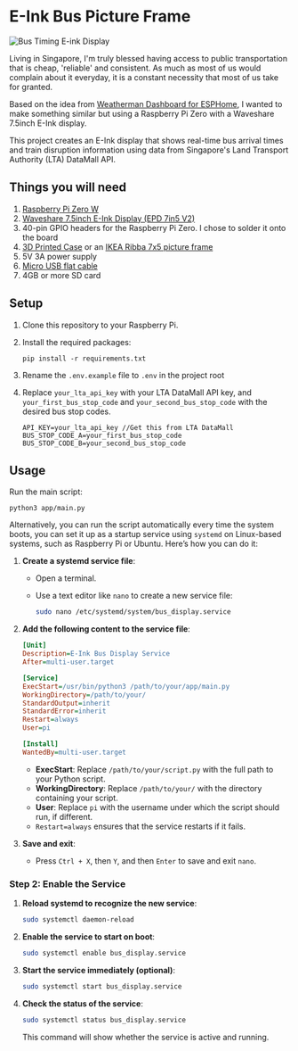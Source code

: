 # E-Ink Bus Picture Frame
![Bus Timing E-ink Display](https://drive.usercontent.google.com/download?id=1zQvAToLZ3Cnxs84Y6a4Uk20vn-1cJqk0)

Living in Singapore, I'm truly blessed having access to public transportation that is cheap, 'reliable' and consistent. As much as most of us would complain about it everyday, it is a constant necessity that most of us take for granted. 

Based on the idea from [Weatherman Dashboard for ESPHome](https://community.home-assistant.io/t/use-esphome-with-e-ink-displays-to-blend-in-with-your-home-decor/435428), I wanted to make something similar but using a Raspberry Pi Zero with a Waveshare 7.5inch E-Ink display.

This project creates an E-Ink display that shows real-time bus arrival times and train disruption information using data from Singapore's Land Transport Authority (LTA) DataMall API.

## Things you will need
1. [Raspberry Pi Zero W](https://s.click.aliexpress.com/e/_oCx7W6d)
2. [Waveshare 7.5inch E-Ink Display (EPD 7in5 V2)](https://s.click.aliexpress.com/e/_oCtHZjx) 
3. 40-pin GPIO headers for the Raspberry Pi Zero. I chose to solder it onto the board
4. [3D Printed Case](https://www.thingiverse.com/thing:3996613) or an [IKEA Ribba 7x5 picture frame](https://shorturl.at/pmxf3)
3. 5V 3A power supply
4. [Micro USB flat cable](https://s.click.aliexpress.com/e/_oEFqXSD)
5. 4GB or more SD card


## Setup

1. Clone this repository to your Raspberry Pi.
2. Install the required packages:
   ```
   pip install -r requirements.txt
   ```
3. Rename the `.env.example` file to `.env` in the project root

4. Replace `your_lta_api_key` with your LTA DataMall API key, and `your_first_bus_stop_code` and `your_second_bus_stop_code` with the desired bus stop codes.
   ```
   API_KEY=your_lta_api_key //Get this from LTA DataMall
   BUS_STOP_CODE_A=your_first_bus_stop_code
   BUS_STOP_CODE_B=your_second_bus_stop_code
   ```

## Usage

Run the main script: 
```
python3 app/main.py
```

Alternatively, you can run the script automatically every time the system boots, you can set it up as a startup service using `systemd` on Linux-based systems, such as Raspberry Pi or Ubuntu. Here’s how you can do it:


1. **Create a systemd service file**:
   - Open a terminal.
   - Use a text editor like `nano` to create a new service file:

     ```bash
     sudo nano /etc/systemd/system/bus_display.service
     ```

2. **Add the following content to the service file**:

    ```ini
    [Unit]
    Description=E-Ink Bus Display Service
    After=multi-user.target

    [Service]
    ExecStart=/usr/bin/python3 /path/to/your/app/main.py
    WorkingDirectory=/path/to/your/
    StandardOutput=inherit
    StandardError=inherit
    Restart=always
    User=pi

    [Install]
    WantedBy=multi-user.target
    ```

    - **ExecStart**: Replace `/path/to/your/script.py` with the full path to your Python script.
    - **WorkingDirectory**: Replace `/path/to/your/` with the directory containing your script.
    - **User**: Replace `pi` with the username under which the script should run, if different.
    - `Restart=always` ensures that the service restarts if it fails.

3. **Save and exit**:
   - Press `Ctrl + X`, then `Y`, and then `Enter` to save and exit `nano`.

### Step 2: Enable the Service

1. **Reload systemd to recognize the new service**:

    ```bash
    sudo systemctl daemon-reload
    ```

2. **Enable the service to start on boot**:

    ```bash
    sudo systemctl enable bus_display.service
    ```

3. **Start the service immediately (optional)**:

    ```bash
    sudo systemctl start bus_display.service
    ```

4. **Check the status of the service**:

    ```bash
    sudo systemctl status bus_display.service
    ```

    This command will show whether the service is active and running.
